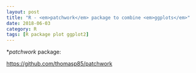 ```yaml
---
layout: post
title: "R - <em>patchwork</em> package to combine <em>ggplots</em>"
date: 2018-06-03
category: R
tags: [R package plot ggplot2]
---
```


*<em>patchwork</em> package: 

https://github.com/thomasp85/patchwork

